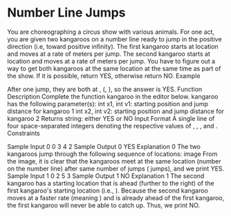 # Number Line Jumps

You are choreographing a circus show with various animals. For one act, you are given two kangaroos on a number line ready to jump in the positive direction (i.e, toward positive infinity).
The first kangaroo starts at location  and moves at a rate of  meters per jump.
The second kangaroo starts at location  and moves at a rate of  meters per jump.
You have to figure out a way to get both kangaroos at the same location at the same time as part of the show. If it is possible, return YES, otherwise return NO.
Example




After one jump, they are both at , (, ), so the answer is YES.
Function Description
Complete the function kangaroo in the editor below.
kangaroo has the following parameter(s):
int x1, int v1: starting position and jump distance for kangaroo 1
int x2, int v2: starting position and jump distance for kangaroo 2
Returns
string: either YES or NO
Input Format
A single line of four space-separated integers denoting the respective values of , , , and .
Constraints



Sample Input 0
0 3 4 2
Sample Output 0
YES
Explanation 0
The two kangaroos jump through the following sequence of locations:
image
From the image, it is clear that the kangaroos meet at the same location (number  on the number line) after same number of jumps ( jumps), and we print YES.
Sample Input 1
0 2 5 3
Sample Output 1
NO
Explanation 1
The second kangaroo has a starting location that is ahead (further to the right) of the first kangaroo's starting location (i.e., ). Because the second kangaroo moves at a faster rate (meaning ) and is already ahead of the first kangaroo, the first kangaroo will never be able to catch up. Thus, we print NO.
